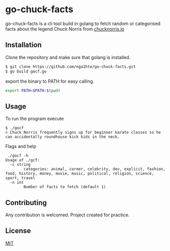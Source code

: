# go-chuck-facts

go-chuck-facts is a cli tool build in golang to fetch random or categorised facts about the legend Chuck Norris from [chucknorris.io](https://api.chucknorris.io)

## Installation

Clone the repository and make sure that golang is installed.

```bash
$ git clone https://github.com/nga1hte/go-chuck-facts.git
$ go build gocf.go
```
export the binary to PATH for easy calling.
```bash
export PATH=$PATH:$(pwd)
```


## Usage
To run the program execute
```
$ ./gocf
> Chuck Norris frequently signs up for beginner karate classes so he can accidentally roundhouse kick kids in the neck.
```
Flags and help
```
 ./gocf -h
Usage of ./gcf:
  -c string
    	categories: animal, career, celebrity, dev, explicit, fashion, food, history, money, movie, music, political, religion, science, sport, travel
  -n int
    	Number of facts to fetch (default 1)

```


## Contributing

Any contribution is welcomed. Project created for practice.

## License

[MIT](https://choosealicense.com/licenses/mit/)
